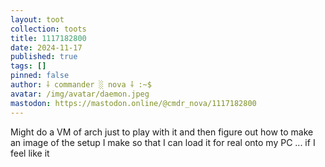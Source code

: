 ```yaml
---
layout: toot
collection: toots
title: 1117182800
date: 2024-11-17
published: true
tags: []
pinned: false
author: ⸸ commander ░ nova ⸸ :~$
avatar: /img/avatar/daemon.jpeg
mastodon: https://mastodon.online/@cmdr_nova/1117182800
---
```


Might do a VM of arch just to play with it and then figure out how to make an image of the setup I make so that I can load it for real onto my PC ... if I feel like it
